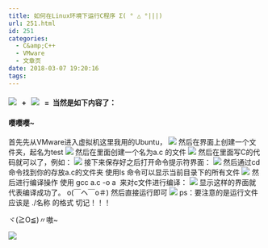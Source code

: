```yaml
---
title: 如何在Linux环境下运行C程序 Σ( ° △ °|||)
url: 251.html
id: 251
categories:
  - C&amp;C++
  - VMware
  - 文章页
date: 2018-03-07 19:20:16
tags:
---
```


#### ![](http://47.100.4.8/wp-content/uploads/2018/03/QQ图片20180307191808.png)   **+   ![](http://47.100.4.8/wp-content/uploads/2018/03/QQ图片20180307191828.png)   =  当然是如下内容了：**

#### **嘤嘤嘤~**

首先先从VMware进入虚拟机这里我用的Ubuntu， ![](http://47.100.4.8/wp-content/uploads/2018/03/QQ图片20180307190222-300x225.png) 然后在界面上创建一个文件夹，起名为test ![](http://47.100.4.8/wp-content/uploads/2018/03/QQ图片20180307190352.png) 然后在里面创建一个名为a.c 的文件 ![](http://47.100.4.8/wp-content/uploads/2018/03/QQ图片20180307190644-300x27.png) 然后在里面写C的代码就可以了，例如： ![](http://47.100.4.8/wp-content/uploads/2018/03/QQ图片20180307190831-300x130.png) 接下来保存好之后打开命令提示符界面： ![](http://47.100.4.8/wp-content/uploads/2018/03/QQ图片20180307190940.png) 然后通过cd 命令找到你的存放a.c的文件夹 使用ls 命令可以显示当前目录下的所有文件 ![](http://47.100.4.8/wp-content/uploads/2018/03/QQ图片20180307191118-300x191.png) 然后进行编译操作 使用 gcc a.c -o a  来对c文件进行编译： ![](http://47.100.4.8/wp-content/uploads/2018/03/QQ图片20180307191422.png) 显示这样的界面就代表编译成功了。 o(￣ヘ￣o＃) 然后直接运行即可 ![](http://47.100.4.8/wp-content/uploads/2018/03/QQ图片20180307191628-300x57.png) ps：要注意的是运行文件 应该是 ./名称 的格式 切记！！！

ヾ(≧O≦)〃嗷~

![](http://47.100.4.8/wp-content/uploads/2018/03/cropped-timg-300x300.jpg)